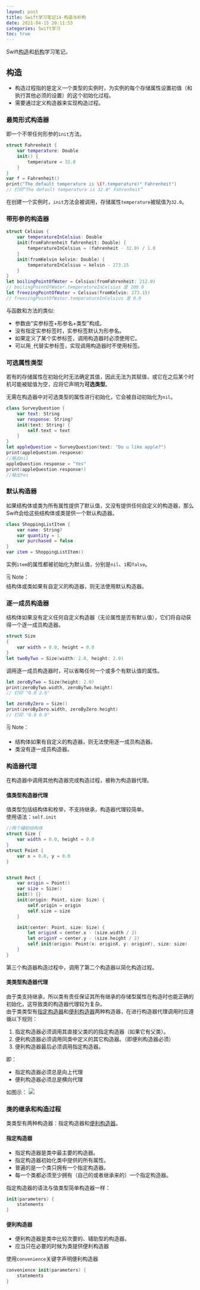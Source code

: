 ```yaml
---
layout: post
title: Swift学习笔记14-构造与析构
date: 2021-04-15 20:11:53
categories: Swift学习
toc: true
---
```

Swift[构造](#构造)和[析构](#析构)学习笔记。

<!--more-->
## 构造
- 构造过程指的是定义一个类型的实例时，为实例的每个存储属性设置初值（和执行其他必须的设置）的这个初始化过程。
- 需要通过定义构造器来实现构造过程。

### 最简形式构造器
即一个不带任何形参的`init`方法。
```swift
struct Fahrenheit {
    var temperature: Double
    init() {
        temperature = 32.0
    }
}
var f = Fahrenheit()
print("The default temperature is \(f.temperature)° Fahrenheit")
// 打印“The default temperature is 32.0° Fahrenheit”
```
在创建一个实例时，`init`方法会被调用，存储属性`temperature`被赋值为`32.0`。

### 带形参的构造器

```swift
struct Celsius {
    var temperatureInCelsius: Double
    init(fromFahrenheit fahrenheit: Double) {
        temperatureInCelsius = (fahrenheit - 32.0) / 1.8
    }
    init(fromKelvin kelvin: Double) {
        temperatureInCelsius = kelvin - 273.15
    }
}
let boilingPointOfWater = Celsius(fromFahrenheit: 212.0)
// boilingPointOfWater.temperatureInCelsius 是 100.0
let freezingPointOfWater = Celsius(fromKelvin: 273.15)
// freezingPointOfWater.temperatureInCelsius 是 0.0
```
与函数和方法的类似:
- 参数由“实参标签+形参名+类型”构成。
- 没有指定实参标签时，实参标签默认为形参名。
- 如果定义了某个实参标签，调用构造器时必须使用它。
- 可以用`_`代替实参标签，实现调用构造器时不使用标签。

### 可选属性类型
若有的存储属性在初始化时无法确定其值，因此无法为其赋值，或它在之后某个时机可能被赋值为空，应将它声明为**可选类型**。

无需在构造器中对可选类型的属性进行初始化，它会被自动初始化为`nil`。
```swift
class SurveyQuestion {
    var text: String
    var response: String?
    init(text: String) {
        self.text = text
    }
}
let appleQuestion = SurveyQuestion(text: "Do u like apple?")
print(appleQuestion.response)
//输出nil
appleQuestion.response = "Yes"
print(appleQuestion.response!)
//输出Yes
```

### 默认构造器
如果结构体或类为所有属性提供了默认值，又没有提供任何自定义的构造器，那么Swift会给这些结构体或类提供一个默认构造器。
```swift
class ShoppingListItem {
    var name: String?
    var quantity = 1
    var purchased = false
}
var item = ShoppingListItem()
```
实例`item`的属性都被初始化为默认值，分别是`nil`、`1`和`false`。

🗒️ Note：  
结构体或类如果有自定义的构造器，则无法使用默认构造器。

### 逐一成员构造器
结构体如果没有定义任何自定义构造器（无论属性是否有默认值），它们将自动获得一个逐一成员构造器。
```swift
struct Size
{
    var width = 0.0, height = 0.0
}
let twoByTwo = Size(width: 2.0, height: 2.0)
```

调用逐一成员构造器时，可以省略任何一个或多个有默认值的属性。
```swift
let zeroByTwo = Size(height: 2.0)
print(zeroByTwo.width, zeroByTwo.height)
// 打印 "0.0 2.0"

let zeroByZero = Size()
print(zeroByZero.width, zeroByZero.height)
// 打印 "0.0 0.0"
```
🗒️ Note：  
- 结构体如果有自定义的构造器，则无法使用逐一成员构造器。
- 类没有逐一成员构造器。

### 构造器代理
在构造器中调用其他构造器完成构造过程，被称为构造器代理。

#### 值类型构造器代理
值类型包括结构体和枚举，不支持继承，构造器代理较简单。  
使用语法：`self.init`
```swift
//两个辅助结构体
struct Size {
    var width = 0.0, height = 0.0
}
struct Point {
    var x = 0.0, y = 0.0
}


struct Rect {
    var origin = Point()
    var size = Size()
    init() {}
    init(origin: Point, size: Size) {
        self.origin = origin
        self.size = size
    }

    init(center: Point, size: Size) {
        let originX = center.x - (size.width / 2)
        let originY = center.y - (size.height / 2)
        self.init(origin: Point(x: originX, y: originY), size: size)
    }
}
```

第三个构造器构造过程中，调用了第二个构造器以简化构造过程。

#### 类类型构造器代理
由于类支持继承，所以类有责任保证其所有继承的存储型属性在构造时也能正确的初始化，这导致类的构造器代理较为复杂。  
由于类类型有[指定构造器](#指定构造器)和[便利构造器](#便利构造器)两种构造器，在进行构造器代理调用时应遵循以下规则：
1. 指定构造器必须调用其直接父类的的指定构造器（如果它有父类）。
2. 便利构造器必须调用同类中定义的其它构造器。（即便利构造器必须）
3. 便利构造器最后必须调用指定构造器。

即：
- 指定构造器必须总是向上代理
- 便利构造器必须总是横向代理

如图示：
![](Swift学习笔记14-构造与析构/2021-04-16-09-56-25.png)

### 类的继承和构造过程
类类型有两种构造器：指定构造器和[便利构造器](#便利构造器)。
#### 指定构造器
- 指定构造器是类中最主要的构造器。
- 指定构造器初始化类中提供的所有属性。
- 普遍的是一个类只拥有一个指定构造器。
- 每一个类都必须至少拥有（自己的或者继承来的）一个指定构造器。

指定构造器的语法与值类型简单构造器一样：
```swift
init(parameters) {
    statements
}
```

#### 便利构造器
- 便利构造器是类中比较次要的、辅助型的构造器。
- 应当只在必要的时候为类提供便利构造器

使用`convenience`关键字声明便利构造器
```swift
convenience init(parameters) {
    statements
}
```